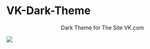 # VK-Dark-Theme
<p align="center">Dark Theme for The Site VK.com</p>
<img src="https://github.com/Danil-Podobin/VKDarkTheme/blob/master/Preview.png?raw=true">
